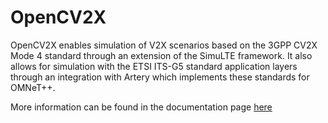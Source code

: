 # OpenCV2X

OpenCV2X enables simulation of V2X scenarios based on the 3GPP CV2X Mode 4 standard through an extension of the SimuLTE framework.
It also allows for simulation with the ETSI ITS-G5 standard application layers through an integration with Artery which implements
these standards for OMNeT++. 

More information can be found in the documentation page [here](https://www.cs.ucc.ie/~bm18/cv2x)

